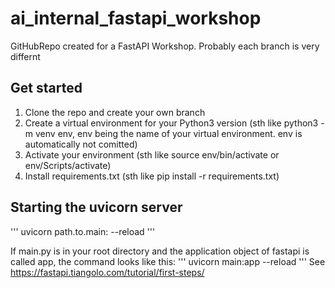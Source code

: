 # ai_internal_fastapi_workshop
GitHubRepo created for a FastAPI Workshop. Probably each branch is very differnt

## Get started
1. Clone the repo and create your own branch
1. Create a virtual environment for your Python3 version (sth like python3 -m venv env, env being the name of your virtual environment. env is automatically not comitted)
1. Activate your environment (sth like source env/bin/activate or env/Scripts/activate)
1. Install requirements.txt (sth like pip install -r requirements.txt)

## Starting the uvicorn server
''' uvicorn path.to.main:<app-name> --reload '''

If main.py is in your root directory and the application object of fastapi is called app, the command looks like this:
''' uvicorn main:app --reload '''
See  https://fastapi.tiangolo.com/tutorial/first-steps/
